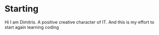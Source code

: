 # Starting
Hi I am Dimitris. A positive creative character of IT. And this is my effort to start again learning coding
